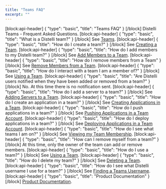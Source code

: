 ```yaml
---
title: "Teams FAQ"
excerpt: ""
---
```

[block:api-header]
{
  "type": "basic",
  "title": "Teams FAQ"
}
[/block]
Distelli Teams - Frequent Asked Questions.
[block:api-header]
{
  "type": "basic",
  "title": "What is a Distelli team?"
}
[/block]
See [Teams](doc:teams). 
[block:api-header]
{
  "type": "basic",
  "title": "How do I create a team?"
}
[/block]
See [Creating a Team](doc:creating-a-team). 
[block:api-header]
{
  "type": "basic",
  "title": "How do I add members to my Distelli team?"
}
[/block]
See [Add Members to a Team](doc:add-members-to-a-team). 
[block:api-header]
{
  "type": "basic",
  "title": "How do I remove members from a Team"
}
[/block]
See [Remove Members from a Team](doc:remove-members-from-a-team). 
[block:api-header]
{
  "type": "basic",
  "title": "How do I interact with a team I am a member of?"
}
[/block]
See [Using a Team](doc:using-a-team). 
[block:api-header]
{
  "type": "basic",
  "title": "Are Distelli users notified when they have been added or removed from a team?"
}
[/block]
No. At this time there is no notification sent.
[block:api-header]
{
  "type": "basic",
  "title": "How do I add a server to a team?"
}
[/block]
See [Adding Servers to a Team](doc:add-servers-to-a-team-account). 
[block:api-header]
{
  "type": "basic",
  "title": "How do I create an application in a team?"
}
[/block]
See [Creating Applications in a Team](creating-applications-in-a-team-account).
[block:api-header]
{
  "type": "basic",
  "title": "How do I push applications in a team?"
}
[/block]
See [Pushing Applications in a Team Account](doc:pushing-applications-in-a-team-account).
[block:api-header]
{
  "type": "basic",
  "title": "How do I deploy applications in a team?"
}
[/block]
See [Deploying Applications in a Team Account](doc:deploying-applications-in-a-team-account).
[block:api-header]
{
  "type": "basic",
  "title": "How do I see what teams I am on?"
}
[/block]
See [Viewing my Team Membership](doc:viewing-my-team-membership).
[block:api-header]
{
  "type": "basic",
  "title": "How can I remove myself from a team?"
}
[/block]
At this time, only the owner of the team can add or remove members.
[block:api-header]
{
  "type": "basic",
  "title": "How do I use a team?"
}
[/block]
See [Using a Team](doc:using-a-team).
[block:api-header]
{
  "type": "basic",
  "title": "How do I delete my team?"
}
[/block]
See [Deleting a Team](doc:deleting-a-team).
[block:api-header]
{
  "type": "basic",
  "title": "How do I see what Distelli username I use for a team?"
}
[/block]
See [Finding a Teams Username](doc:finding-a-teams-distelli-username).
[block:api-header]
{
  "type": "basic",
  "title": "Product Documentation"
}
[/block]
[Product Documentation](doc:product-documentation-index).